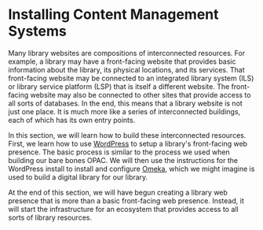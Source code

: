 # Installing Content Management Systems

Many library websites are compositions of interconnected resources.
For example, a library may have a front-facing website that provides
basic information about the library, its physical locations, and its services.
That front-facing website may be connected to an integrated library system (ILS) or
library service platform (LSP) that is itself a different website.
The front-facing website may also be connected to other sites that provide access to all sorts of databases.
In the end, this means that a library website is not just one place.
It is much more like a series of interconnected buildings, each of which has its own entry points.

In this section, we will learn how to build these interconnected resources.
First, we learn how to use [WordPress][wordpress] to setup a library's front-facing web presence.
The basic process is similar to the process we used when building our bare bones OPAC.
We will then use the instructions for the WordPress install to install and configure [Omeka][omeka],
which we might imagine is used to build a digital library for our library.

At the end of this section, we will have begun creating a library web presence that is more than a basic front-facing web presence.
Instead, it will start the infrastructure for an ecosystem that provides access to all sorts of library resources.

[wordpress]:https://wordpress.org/
[omeka]:https://omeka.org/
